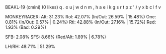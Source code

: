 BEAKL-19 (cmini) (0 likes)
  q . o u j  w d n m ,
  h a e i k  g s r t p
  z ' / y x  b c l f v

MONKEYRACER:
  Alt: 31.23%
  Rol: 42.07%   (In/Out: 26.59% | 15.48%)
  One:  0.81%   (In/Out:  0.57% |  0.24%)
  Rtl: 42.88%   (In/Out: 27.16% | 15.72%)
  Red:  1.93%   (Bad:     0.29%)

  SFB: 2.08%
  SFS: 8.66%    (Red/Alt: 1.89% | 6.78%)

  LH/RH: 48.71% | 51.29%
  